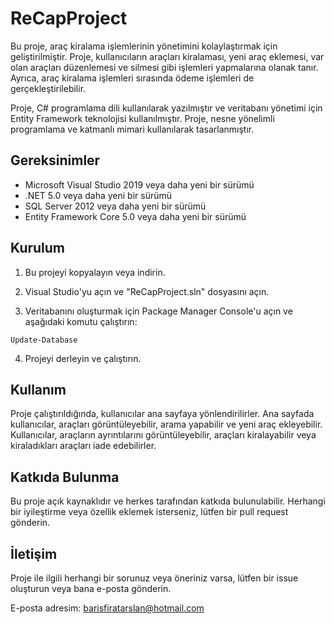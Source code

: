 
# ReCapProject
Bu proje, araç kiralama işlemlerinin yönetimini kolaylaştırmak için geliştirilmiştir. Proje, kullanıcıların araçları kiralaması, yeni araç eklemesi, var olan araçları düzenlemesi ve silmesi gibi işlemleri yapmalarına olanak tanır. Ayrıca, araç kiralama işlemleri sırasında ödeme işlemleri de gerçekleştirilebilir.

Proje, C# programlama dili kullanılarak yazılmıştır ve veritabanı yönetimi için Entity Framework teknolojisi kullanılmıştır. Proje, nesne yönelimli programlama ve katmanlı mimari kullanılarak tasarlanmıştır.

## Gereksinimler
- Microsoft Visual Studio 2019 veya daha yeni bir sürümü
- .NET 5.0 veya daha yeni bir sürümü
- SQL Server 2012 veya daha yeni bir sürümü
- Entity Framework Core 5.0 veya daha yeni bir sürümü
## Kurulum
1. Bu projeyi kopyalayın veya indirin.

2. Visual Studio'yu açın ve "ReCapProject.sln" dosyasını açın.

4. Veritabanını oluşturmak için Package Manager Console'u açın ve aşağıdaki komutu çalıştırın:

```
Update-Database
```

4. Projeyi derleyin ve çalıştırın.

## Kullanım
Proje çalıştırıldığında, kullanıcılar ana sayfaya yönlendirilirler. Ana sayfada kullanıcılar, araçları görüntüleyebilir, arama yapabilir ve yeni araç ekleyebilir. Kullanıcılar, araçların ayrıntılarını görüntüleyebilir, araçları kiralayabilir veya kiraladıkları araçları iade edebilirler.

## Katkıda Bulunma
Bu proje açık kaynaklıdır ve herkes tarafından katkıda bulunulabilir. Herhangi bir iyileştirme veya özellik eklemek isterseniz, lütfen bir pull request gönderin.

## İletişim
Proje ile ilgili herhangi bir sorunuz veya öneriniz varsa, lütfen bir issue oluşturun veya bana e-posta gönderin.

E-posta adresim: barisfiratarslan@hotmail.com
